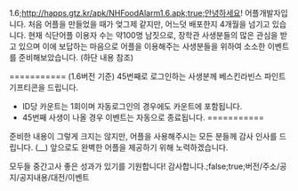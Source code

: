 1.6;http://happs.gtz.kr/apk/NHFoodAlarm1.6.apk;true;안녕하세요! 어플개발자입니다.
처음 어플을 만들었을 때가 엊그제 같지만, 어느덧 배포한지 4개월을 넘기고 있습니다.
현재 식단어플 이용자 수는 약100명 남짓으로, 장학관 사생분들의 많은 관심을 받고 있으며 
이에 보답하는 마음으로 어플을 이용해주는 사생분들을 위하여 소소한 이벤트를 준비해보았습니다. 
(하단 내용 참조)

===========
 (1.6버전 기준) 45번째로 로그인하는 사생분께 베스킨라빈스 파인트 기프티콘을 드립니다.
 * ID당 카운트는 1회이며 자동로그인의 경우에도 카운트에 포함됩니다.
 * 45번째 사생이 나올 경우 이벤트는 자동으로 종료됩니다.
===========

준비한 내용이 그렇게 크지는 않지만, 어플을 사용해주시는 모든 분들께 감사 인사를 드립니다. (__)
앞으로도 완벽한 어플을 제공하기 위해 노력하겠습니다.

모두들 중간고사 좋은 성과가 있기를 기원합니다! 
감사합니다.;false;true;버전/주소/공지/공지내용/대전/이벤트

